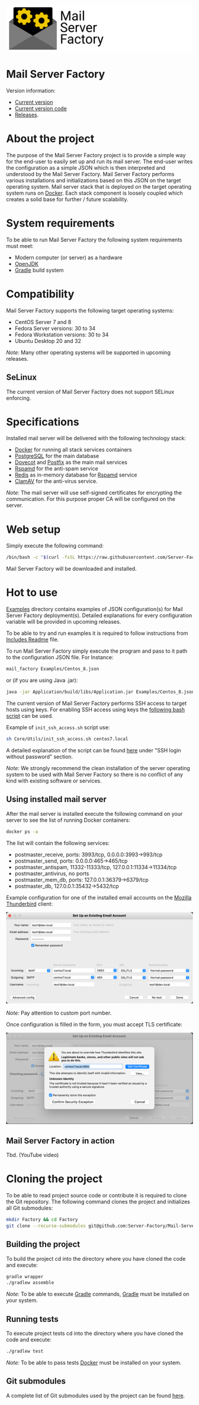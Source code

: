 ![](Logo.png)

# Mail Server Factory

Version information:

- [Current version](./version.txt)
- [Current version code](./version_code.txt)
- [Releases](https://github.com/Server-Factory/Mail-Server-Factory/releases).

# About the project

The purpose of the Mail Server Factory project is to provide a simple way for the end-user to easily set up and run its
mail server. The end-user writes the configuration as a simple JSON which is then interpreted and understood by the Mail
Server Factory. Mail Server Factory performs various installations and initializations based on this JSON on the target
operating system. Mail server stack that is deployed on the target operating system runs
on [Docker](https://www.docker.com/). Each stack component is loosely coupled which creates a solid base for further /
future scalability.

# System requirements

To be able to run Mail Server Factory the following system requirements must meet:

- Modern computer (or server) as a hardware
- [OpenJDK](https://openjdk.java.net/)
- [Gradle](https://gradle.org/) build system

# Compatibility

Mail Server Factory supports the following target operating systems:

- CentOS Server 7 and 8
- Fedora Server versions: 30 to 34
- Fedora Workstation versions: 30 to 34
- Ubuntu Desktop 20 and 32

*Note:* Many other operating systems will be supported in upcoming releases.

## SeLinux

The current version of Mail Server Factory does not support SELinux enforcing.

# Specifications

Installed mail server will be delivered with the following technology stack:

- [Docker](https://www.docker.com/) for running all stack services containers
- [PostgreSQL](https://www.postgresql.org/) for the main database
- [Dovecot](https://www.dovecot.org/) and [Postfix](http://www.postfix.org/) as the main mail services
- [Rspamd](https://www.rspamd.com/) for the anti-spam service
- [Redis](https://redis.io/) as in-memory database for [Rspamd](https://www.rspamd.com/) service
- [ClamAV](https://www.clamav.net/) for the anti-virus service.

*Note:* The mail server will use self-signed certificates for encrypting the communication. For this purpose proper CA
will be configured on the server.

# Web setup

Simply execute the following command:

```bash
/bin/bash -c "$(curl -fsSL https://raw.githubusercontent.com/Server-Factory/Utils/master/web_installer.sh)"
```

Mail Server Factory will be downloaded and installed.

# Hot to use

[Examples](./Examples) directory contains examples of JSON configuration(s) for Mail Server Factory deployment(s).
Detailed explanations for every configuration variable will be provided in upcoming releases.

To be able to try and run examples it is required to follow instructions
from [Includes Readme](./Examples/Includes/README.md) file.

To run Mail Server Factory simply execute the program and pass to it path to the configuration JSON file.
For Instance:

```bash
mail_factory Examples/Centos_8.json 
```

or (if you are using Java .jar):

```bash
java -jar Application/build/libs/Application.jar Examples/Centos_8.json
```

The current version of Mail Server Factory performs SSH access to target hosts using keys. For enabling SSH access using
keys the [following bash script](Core/Utils/init_ssh_access.sh) can be used.

Example of `init_ssh_access.sh` script use:

```bash
sh Core/Utils/init_ssh_access.sh centos7.local
```

A detailed explanation of the script can be found [here](https://github.com/Server-Factory/Utils) under
"SSH login without password" section.

*Note:* We strongly recommend the clean installation of the server operating system to be used with Mail Server Factory so
there is no conflict of any kind with existing software or services.

## Using installed mail server

After the mail server is installed execute the following command on your server to see the list 
of running Docker containers:

```bash
docker ps -a
```

The list will contain the following services:

- postmaster_receive, ports: 3993/tcp, 0.0.0.0:3993->993/tcp
- postmaster_send, ports: 0.0.0.0:465->465/tcp
- postmaster_antispam, 11332-11333/tcp, 127.0.0.1:11334->11334/tcp
- postmaster_antivirus, no ports
- postmaster_mem_db, ports: 127.0.0.1:36379->6379/tcp
- postmaster_db, 127.0.0.1:35432->5432/tcp

Example configuration for one of the installed email accounts on the [Mozilla Thunderbird](https://www.thunderbird.net/en-US/) client:

![](Documentation/Thunderbird.png)

*Note:* Pay attention to custom port number.

Once configuration is filled in the form, you must accept TLS certificate:

![](Documentation/Thunderbird_Certificate.png)

## Mail Server Factory in action

Tbd. (YouTube video)

# Cloning the project

To be able to read project source code or contribute it is required to clone the Git repository. The following command
clones the project and initializes all Git submodules:

```bash
mkdir Factory && cd Factory
git clone --recurse-submodules git@github.com:Server-Factory/Mail-Server-Factory.git .
```

## Building the project

To build the project cd into the directory where you have cloned the code and execute:

```bash
gradle wrapper
./gradlew assemble
```

*Note:* To be able to execute [Gradle](https://gradle.org/) commands, [Gradle](https://gradle.org/) must be installed on
your system.

## Running tests

To execute project tests cd into the directory where you have cloned the code and execute:

```bash
./gradlew test
```

*Note:* To be able to pass tests [Docker](https://www.docker.com/) must be installed on your system.

## Git submodules

A complete list of Git submodules used by the project can be found [here](./.gitmodules).